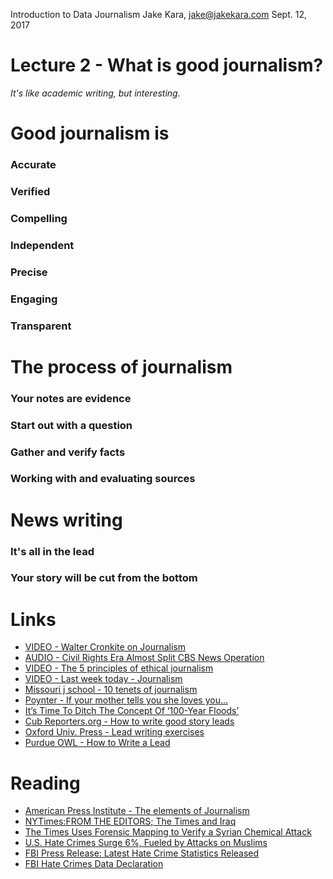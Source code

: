 Introduction to Data Journalism
Jake Kara, jake@jakekara.com
Sept. 12, 2017

# Lecture 2 - What is good journalism?

_It's like academic writing, but interesting._

# Good journalism is

### Accurate
### Verified
### Compelling
### Independent
### Precise
### Engaging
### Transparent 

# The process of journalism

### Your notes are evidence
### Start out with a question
### Gather and verify facts
### Working with and evaluating sources 

# News writing

### It's all in the lead

### Your story will be cut from the bottom

# Links
* [VIDEO - Walter Cronkite on Journalism](https://www.youtube.com/watch?v=tlYIC6MU4-s)
* [AUDIO - Civil Rights Era Almost Split CBS News Operation](http://www.npr.org/templates/story/story.php?storyId=4672765)
* [VIDEO - The 5 principles of ethical journalism](http://ethicaljournalismnetwork.org/who-we-are/5-principles-of-journalism)
* [VIDEO - Last week today - Journalism](https://www.youtube.com/watch?v=bq2_wSsDwkQ)
* [Missouri j school - 10 tenets of journalism](https://journalism.missouri.edu/jan-2012/journalism-basics.html)
* [Poynter - If your mother tells you she loves you...](https://www.poynter.org/news/if-your-mother-says-she-loves-you-reporters-cautionary-tale)
* [It’s Time To Ditch The Concept Of ‘100-Year Floods’](https://fivethirtyeight.com/features/its-time-to-ditch-the-concept-of-100-year-floods/)
* [Cub Reporters.org - How to write good story leads](http://cubreporters.org/leads.html)
* [Oxford Univ. Press - Lead writing exercises](https://global.oup.com/us/companion.websites/9780199846412/student/chapter8/exercise/exercise3/)
* [Purdue OWL - How to Write a Lead](https://owl.english.purdue.edu/owl/resource/735/05/)


# Reading
* [American Press Institute - The elements of Journalism](https://www.americanpressinstitute.org/journalism-essentials/what-is-journalism/elements-journalism/)
* [NYTimes:FROM THE EDITORS; The Times and Iraq](http://www.nytimes.com/2004/05/26/world/from-the-editors-the-times-and-iraq.html)
* [The Times Uses Forensic Mapping to Verify a Syrian Chemical Attack](https://www.nytimes.com/2017/05/01/insider/the-times-uses-forensic-mapping-to-verify-a-syrian-chemical-attack.html)
* [U.S. Hate Crimes Surge 6%, Fueled by Attacks on Muslims](https://www.nytimes.com/2016/11/15/us/politics/fbi-hate-crimes-muslims.html)
* [FBI Press Release: Latest Hate Crime Statistics Released](https://www.fbi.gov/news/stories/2015-hate-crime-statistics-released)
* [FBI Hate Crimes Data Declaration](https://ucr.fbi.gov/hate-crime/2015/tables-and-data-declarations/12tabledatadecpdf/table_12_agency_hate_crime_reporting_by_state_2015.xls/@@template-layout-view?override-view=data-declaration)